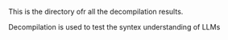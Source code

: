 This is the directory ofr all the decompilation results.

Decompilation is used to test the syntex understanding of LLMs